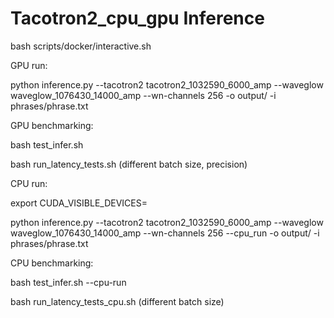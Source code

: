 # Tacotron2_cpu_gpu Inference

bash scripts/docker/interactive.sh

GPU run: 

python inference.py --tacotron2 tacotron2_1032590_6000_amp --waveglow waveglow_1076430_14000_amp --wn-channels 256 -o output/ -i phrases/phrase.txt

GPU benchmarking:

bash test_infer.sh

bash run_latency_tests.sh (different batch size, precision)



CPU run: 

export CUDA_VISIBLE_DEVICES=

python inference.py --tacotron2 tacotron2_1032590_6000_amp --waveglow waveglow_1076430_14000_amp --wn-channels 256 --cpu_run -o output/ -i phrases/phrase.txt

CPU benchmarking:

bash test_infer.sh --cpu-run

bash run_latency_tests_cpu.sh (different batch size)
